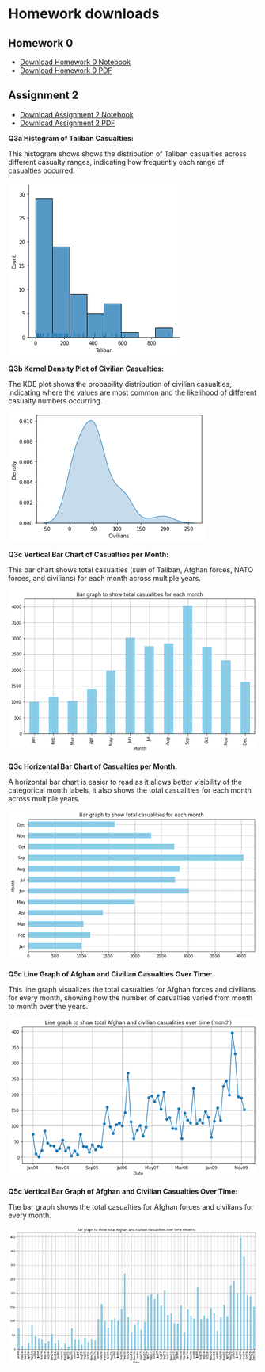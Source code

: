 # Homework downloads

## Homework 0

- [Download Homework 0 Notebook](./homework-0/hw-00.ipynb)
- [Download Homework 0 PDF](./homework-0/hw-00.pdf)

## Assignment 2

- [Download Assignment 2 Notebook](./assignment2/Assignment2.ipynb)
- [Download Assignment 2 PDF](./assignment2/Assignment2.pdf)

**Q3a Histogram of Taliban Casualties:**

This histogram shows shows the distribution of Taliban casualties across different casualty ranges, indicating how frequently each range of casualties occurred.

![3a histogram](./lab-01-figs/3a.png)

**Q3b Kernel Density Plot of Civilian Casualties:**

The KDE plot shows the probability distribution of civilian casualties, indicating where the values are most common and the likelihood of different casualty numbers occurring.

![3b kde](./lab-01-figs/3b.png)

**Q3c Vertical Bar Chart of Casualties per Month:**

This bar chart shows total casualties (sum of Taliban, Afghan forces, NATO forces, and civilians) for each month across multiple years.

![3c bar chart](./lab-01-figs/3c.png)

**Q3c Horizontal Bar Chart of Casualties per Month:** 

A horizontal bar chart is easier to read as it allows better visibility of the categorical month labels, it also shows the total casualities for each month across multiple years.

![3c bar chart horizontal](./lab-01-figs/3d.png)

**Q5c Line Graph of Afghan and Civilian Casualties Over Time:**

This line graph visualizes the total casualties for Afghan forces and civilians for every month, showing how the number of casualties varied from month to month over the years. 

![5c line chart total](./lab-01-figs/5c.png)

**Q5c Vertical Bar Graph of Afghan and Civilian Casualties Over Time:**

The bar graph shows the total casualties for Afghan forces and civilians for every month.

![5c bar chart total](./lab-01-figs/5d.png)





